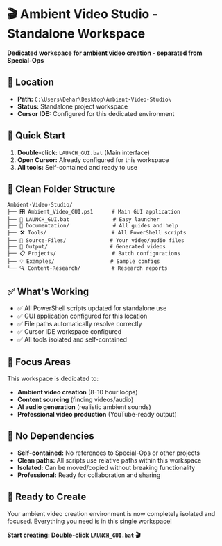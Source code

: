# 🎬 Ambient Video Studio - Standalone Workspace

**Dedicated workspace for ambient video creation - separated from Special-Ops**

## 📁 **Location**
- **Path:** `C:\Users\Dehar\Desktop\Ambient-Video-Studio\`
- **Status:** Standalone project workspace
- **Cursor IDE:** Configured for this dedicated environment

## 🚀 **Quick Start**
1. **Double-click:** `LAUNCH_GUI.bat` (Main interface)
2. **Open Cursor:** Already configured for this workspace
3. **All tools:** Self-contained and ready to use

## 📂 **Clean Folder Structure**
```
Ambient-Video-Studio/
├── 🎛️ Ambient_Video_GUI.ps1      # Main GUI application
├── 🚀 LAUNCH_GUI.bat              # Easy launcher
├── 📖 Documentation/              # All guides and help
├── 🛠️ Tools/                     # All PowerShell scripts
├── 📁 Source-Files/              # Your video/audio files
├── 📂 Output/                    # Generated videos
├── 📋 Projects/                  # Batch configurations
├── 💡 Examples/                  # Sample configs
└── 🔍 Content-Research/          # Research reports
```

## ✅ **What's Working**
- ✅ All PowerShell scripts updated for standalone use
- ✅ GUI application configured for this location
- ✅ File paths automatically resolve correctly
- ✅ Cursor IDE workspace configured
- ✅ All tools isolated and self-contained

## 🎯 **Focus Areas**
This workspace is dedicated to:
- **Ambient video creation** (8-10 hour loops)
- **Content sourcing** (finding videos/audio)
- **AI audio generation** (realistic ambient sounds)
- **Professional video production** (YouTube-ready output)

## 🔧 **No Dependencies**
- **Self-contained:** No references to Special-Ops or other projects
- **Clean paths:** All scripts use relative paths within this workspace
- **Isolated:** Can be moved/copied without breaking functionality
- **Professional:** Ready for collaboration and sharing

## 🚀 **Ready to Create**
Your ambient video creation environment is now completely isolated and focused. Everything you need is in this single workspace!

**Start creating: Double-click `LAUNCH_GUI.bat` 🎬**